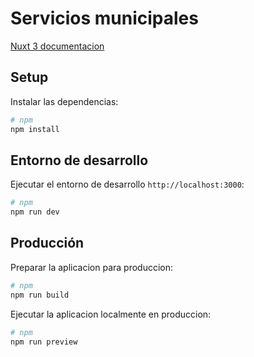 # Servicios municipales

[Nuxt 3 documentacion](https://nuxt.com/docs/getting-started/introduction)

## Setup

Instalar las dependencias:

```bash
# npm
npm install
```

## Entorno de desarrollo

Ejecutar el entorno de desarrollo `http://localhost:3000`:

```bash
# npm
npm run dev

```

## Producción

Preparar la aplicacion para produccion:

```bash
# npm
npm run build

```

Ejecutar la aplicacion localmente en produccion:

```bash
# npm
npm run preview

```